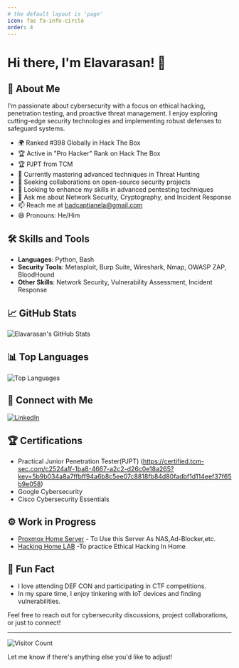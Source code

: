 ```yaml
---
# the default layout is 'page'
icon: fas fa-info-circle
order: 4
---
```


# Hi there, I'm Elavarasan! 👋


## 🚀 About Me

I'm passionate about cybersecurity with a focus on ethical hacking, penetration testing, and proactive threat management. I enjoy exploring cutting-edge security technologies and implementing robust defenses to safeguard systems.

- 🌍 Ranked #398 Globally in Hack The Box
- 🏆 Active in "Pro Hacker" Rank on Hack The Box
- 🏆 PJPT from TCM
- 🌱 Currently mastering advanced techniques in Threat Hunting
- 👯 Seeking collaborations on open-source security projects
- 🤔 Looking to enhance my skills in advanced pentesting techniques
- 💬 Ask me about Network Security, Cryptography, and Incident Response
- 📫 Reach me at [badcaptianela@gmail.com](mailto:badcaptianela@gmail.com)
- 😄 Pronouns: He/Him

## 🛠️ Skills and Tools

- **Languages**: Python, Bash
- **Security Tools**: Metasploit, Burp Suite, Wireshark, Nmap, OWASP ZAP, BloodHound
- **Other Skills**: Network Security, Vulnerability Assessment, Incident Response

## 📈 GitHub Stats

![Elavarasan's GitHub Stats](https://github-readme-stats.vercel.app/api?username=c00lrabbit&show_icons=true&theme=radical)

## 📊 Top Languages

![Top Languages](https://github-readme-stats.vercel.app/api/top-langs/?username=c00lrabbit&layout=compact&theme=radical)

## 🔗 Connect with Me

[![LinkedIn](https://img.shields.io/badge/LinkedIn-Profile-blue)](https://www.linkedin.com/in/elavarasan-d-70b09322b/)

## 🏆 Certifications

- Practical Junior Penetration Tester(PJPT) (https://certified.tcm-sec.com/c2524a1f-1ba8-4667-a2c2-d26c0e18a265?key=5b9b034a8a7ffbff94a6b8c5ee07c8818fb84d80fadbf1d114eef37f65b9e058)
- Google Cybersecurity
- Cisco Cybersecurity Essentials

## ⚙️ Work in Progress

- [Proxmox Home Server](https://github.com/c00lrabbit/project-proxmox) - To Use this Server As NAS,Ad-Blocker,etc.
- [Hacking Home LAB](https://github.com/c00lrabbit/Hacking-Homelab) -To practice Ethical Hacking In Home

## 🎉 Fun Fact

- I love attending DEF CON and participating in CTF competitions.
- In my spare time, I enjoy tinkering with IoT devices and finding vulnerabilities.

Feel free to reach out for cybersecurity discussions, project collaborations, or just to connect!

---

![Visitor Count](https://komarev.com/ghpvc/?username=badcaptianela)

Let me know if there's anything else you'd like to adjust!
